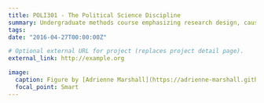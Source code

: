 ```yaml
---
title: POLI301 - The Political Science Discipline
summary: Undergraduate methods course emphasizing research design, causality, and programming.
tags:
date: "2016-04-27T00:00:00Z"

# Optional external URL for project (replaces project detail page).
external_link: http://example.org

image:
  caption: Figure by [Adrienne Marshall](https://adrienne-marshall.github.io/ggplot2_workshop/)
  focal_point: Smart
---
```

